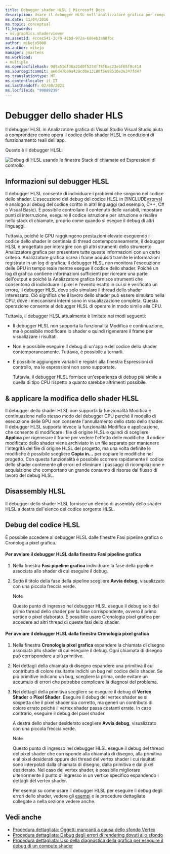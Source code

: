 ```yaml
---
title: Debugger shader HLSL | Microsoft Docs
description: Usare il debugger HLSL nell'analizzatore grafica per comprendere il funzionamento del codice HLSL nell'app. Il debugger può simulare l'esatto thread HLSL che interessa.
ms.date: 11/04/2016
ms.topic: conceptual
f1_keywords:
- vs.graphics.shaderviewer
ms.assetid: 4ccec541-3c49-42bd-972a-686eb3a88fbc
author: mikejo5000
ms.author: mikejo
manager: jmartens
ms.workload:
- multiple
ms.openlocfilehash: 9d9a51df36a21d0f5234f78f6ac23ebf65f0c414
ms.sourcegitcommit: ae6d47b09a439cd0e13180f5e89510e3e347fd47
ms.translationtype: MT
ms.contentlocale: it-IT
ms.lasthandoff: 02/08/2021
ms.locfileid: "99889239"
---
```

# <a name="hlsl-shader-debugger"></a>Debugger dello shader HLS
Il debugger HLSL in Analizzatore grafica di Visual Studio Visual Studio aiuta a comprendere come opera il codice dello shader HLSL in condizioni di funzionamento reali dell'app.

 Questo è il debugger HLSL:

 ![Debug di HLSL usando le finestre Stack di chiamate ed Espressioni di controllo.](media/gfx_diag_demo_hlsl_debugger_orientation.png "gfx_diag_demo_hlsl_debugger_orientation")

## <a name="understanding-the-hlsl-debugger"></a>Informazioni sul debugger HLSL
 Il debugger HLSL consente di individuare i problemi che sorgono nel codice dello shader. L'esecuzione del debug del codice HLSL in [!INCLUDE[vsprvs](../../code-quality/includes/vsprvs_md.md)] è analogo al debug del codice scritto in altri linguaggi (ad esempio, C++, C# o Visual Basic). È possibile controllare il contenuto delle variabili, impostare punti di interruzione, eseguire il codice istruzione per istruzione e risalire nello stack di chiamate, proprio come quando si esegue il debug di altri linguaggi.

 Tuttavia, poiché le GPU raggiungono prestazioni elevate eseguendo il codice dello shader in centinaia di thread contemporaneamente, il debugger HLSL è progettato per interagire con gli altri strumenti dello strumento Analizzatore grafica per presentare tutte queste informazioni con un certo criterio. Analizzatore grafica ricrea i frame acquisiti tramite le informazioni registrate in un log di grafica; il debugger HLSL non monitora l'esecuzione delle GPU in tempo reale mentre esegue il codice dello shader. Poiché un log di grafica contiene informazioni sufficienti per ricreare una parte dell'output e poiché la Analizzatore grafica fornisce strumenti che consentono di individuare il pixel e l'evento esatto in cui si è verificato un errore, il debugger HLSL deve solo simulare il thread dello shader interessato. Ciò significa che il lavoro dello shader può essere simulato nella CPU, dove i meccanismi interni sono in visualizzazione completa. Questa operazione consente al debugger HLSL di operare in modo simile alla CPU.

 Tuttavia, il debugger HLSL attualmente è limitato nei modi seguenti:

- Il debugger HLSL non supporta la funzionalità Modifica e continuazione, ma è possibile modificare lo shader e quindi rigenerare il frame per visualizzare i risultati.

- Non è possibile eseguire il debug di un'app e del codice dello shader contemporaneamente. Tuttavia, è possibile alternarli.

- È possibile aggiungere variabili e registri alla finestra Espressioni di controllo, ma le espressioni non sono supportate.

  Tuttavia, il debugger HLSL fornisce un'esperienza di debug più simile a quella di tipo CPU rispetto a quanto sarebbe altrimenti possibile.

## <a name="hlsl-shader-edit--apply"></a>& applicare la modifica dello shader HLSL
 Il debugger dello shader HLSL non supporta la funzionalità Modifica e continuazione nello stesso modo del debugger CPU perché il modello di esecuzione delle GPU non consente l'annullamento dello stato dello shader. Il debugger HLSL supporta invece la funzionalità Modifica e applicazione, che consente di modificare i file di origine HLSL e quindi di scegliere **Applica** per rigenerare il frame per vedere l'effetto delle modifiche. Il codice modificato dello shader viene archiviato in un file separato per mantenere l'integrità del file di origine HLSL del progetto, ma una volta definite le modifiche è possibile scegliere **Copia in...** per copiare le modifiche nel progetto. Con questa funzionalità è possibile scorrere rapidamente il codice dello shader contenente gli errori ed eliminare i passaggi di ricompilazione e acquisizione che comportano un grande consumo di risorse dal flusso di lavoro del debug HLSL.

## <a name="hlsl-disassembly"></a>Disassembly HLSL
 Il debugger dello shader HLSL fornisce un elenco di assembly dello shader HLSL a destra dell'elenco del codice sorgente HLSL.

## <a name="debugging-hlsl-code"></a>Debug del codice HLSL
 È possibile accedere al debugger HLSL dalle finestre Fasi pipeline grafica o Cronologia pixel grafica.

#### <a name="to-start-the-hlsl-debugger-from-the-graphics-pipeline-stages-window"></a>Per avviare il debugger HLSL dalla finestra Fasi pipeline grafica

1. Nella finestra **Fasi pipeline grafica** individuare la fase della pipeline associata allo shader di cui eseguire il debug.

2. Sotto il titolo della fase della pipeline scegliere **Avvia debug**, visualizzato con una piccola freccia verde.

    > [!NOTE]
    > Questo punto di ingresso nel debugger HLSL esegue il debug solo del primo thread dello shader per la fase corrispondente, ovvero il primo vertice o pixel elaborato. È possibile usare Cronologia pixel grafica per accedere ad altri thread di queste fasi dello shader.

#### <a name="to-start-the-hlsl-debugger-from-the-graphics-pixel-history"></a>Per avviare il debugger HLSL dalla finestra Cronologia pixel grafica

1. Nella finestra **Cronologia pixel grafica** espandere la chiamata di disegno associata allo shader di cui eseguire il debug. Ogni chiamata di disegno può corrispondere a più primitive.

2. Nei dettagli della chiamata di disegno espandere una primitiva il cui contributo di colore risultante indichi un bug nel codice dello shader. Se più primitive indicano un bug, scegliere la prima, onde evitare un accumulo di errori che potrebbe complicare la diagnosi del problema.

3. Nei dettagli della primitiva scegliere se eseguire il debug di **Vertex Shader** o **Pixel Shader**. Eseguire il debug del vertex shader se si sospetta che il pixel shader sia corretto, ma generi un contributo di colore errato poiché il vertex shader passa costanti errate. In caso contrario, eseguire il debug del pixel shader.

    A destra dello shader desiderato scegliere **Avvia debug**, visualizzato con una piccola freccia verde.

   > [!NOTE]
   > Questo punto di ingresso nel debugger HLSL esegue il debug del thread del pixel shader che corrisponde alla chiamata di disegno, alla primitiva e al pixel desiderati oppure dei thread del vertex shader i cui risultati sono interpolati dalla chiamata di disegno, dalla primitiva e dal pixel desiderato. Nel caso dei vertex shader, è possibile migliorare ulteriormente il punto di ingresso in un vertice specifico espandendo i dettagli del vertex shader.

   Per esempi su come usare il debugger HLSL per eseguire il debug degli errori dello shader, vedere gli [esempi](graphics-diagnostics-examples.md) o le procedure dettagliate collegate a nella sezione vedere anche.

## <a name="see-also"></a>Vedi anche
- [Procedura dettagliata: Oggetti mancanti a causa dello sfondo Vertex](walkthrough-missing-objects-due-to-vertex-shading.md)
- [Procedura dettagliata: Debug degli errori di rendering dovuti allo sfondo](walkthrough-debugging-rendering-errors-due-to-shading.md)
- [Procedura dettagliata: Uso della diagnostica della grafica per eseguire il debug di un compute shader](walkthrough-using-graphics-diagnostics-to-debug-a-compute-shader.md)